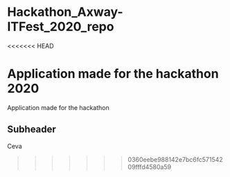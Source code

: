 # Hackathon_Axway-ITFest_2020_repo
<<<<<<< HEAD

Application made for the hackathon 2020
=======
Application made for the hackathon
 ## Subheader
 Ceva
>>>>>>> 0360eebe988142e7bc6fc57154209fffd4580a59
